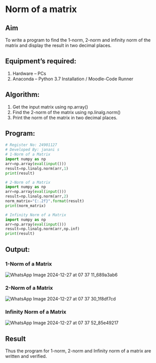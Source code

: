 # Norm of a matrix
## Aim
To write a program to find the 1-norm, 2-norm and infinity norm of the matrix and display the result in two decimal places.
## Equipment’s required:
1.	Hardware – PCs
2.	Anaconda – Python 3.7 Installation / Moodle-Code Runner
## Algorithm:
1. Get the input matrix using np.array()   
2. Find the 2-norm of the matrix using np.linalg.norm()
3. Print the norm of the matrix in two decimal places.
## Program:
```Python
# Register No: 24901127
# Developed By: janani s
# 1-Norm of a Matrix
import numpy as np
arr=np.array(eval(input()))
result=np.linalg.norm(arr,1)
print(result)

# 2-Norm of a Matrix
import numpy as np
arr=np.array(eval(input()))
result=np.linalg.norm(arr,2)
norm_matrix="{:.2f}".format(result)
print(norm_matrix)

# Infinity Norm of a Matrix
import numpy as np
arr=np.array(eval(input()))
result=np.linalg.norm(arr,np.inf)
print(result)
```
## Output:
### 1-Norm of a Matrix
![WhatsApp Image 2024-12-27 at 07 37 11_689a3ab6](https://github.com/user-attachments/assets/16956cd1-2f82-4ed6-9a1f-ead5a0b27480)

### 2-Norm of a Matrix
![WhatsApp Image 2024-12-27 at 07 37 30_1f8df7cd](https://github.com/user-attachments/assets/f358f4dd-92d5-431b-8468-7d51ee824686)

### Infinity Norm of a Matrix
![WhatsApp Image 2024-12-27 at 07 37 52_85e49217](https://github.com/user-attachments/assets/f46da441-e5c6-4f71-9991-97a385897711)


## Result
Thus the program for 1-norm, 2-norm and Infinity norm of a matrix are written and verified.
